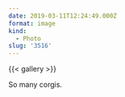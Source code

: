 ```yaml
---
date: 2019-03-11T12:24:49.000Z
format: image
kind:
  - Photo
slug: '3516'
---
```

{{< gallery >}}

So many corgis.
